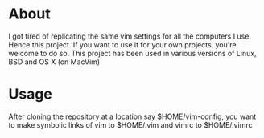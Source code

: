 About
====

I got tired of replicating the same vim settings for all the computers I use. Hence this project. If you want to use it for your own projects, you're welcome to do so.
This project has been used in various versions of Linux, BSD and OS X (on MacVim)

Usage
====

After cloning the repository at a location say $HOME/vim-config, you want to make symbolic links of vim to $HOME/.vim and vimrc to $HOME/.vimrc


